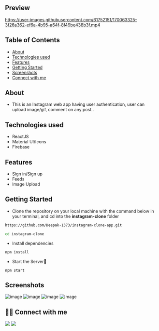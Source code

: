 ## Preview

https://user-images.githubusercontent.com/61752151/170063325-3f26a362-ef6a-4b95-a64f-8f49be438b3f.mp4


## Table of Contents

- [About](#about)
- [Technologies used](#technologies-used)
- [Features](#features)
- [Getting Started](#getting-started)
- [Screenshots](#screenshots)
- [Connect with me](#-connect-with-me)


## About
 - This is an Instagram web app having user authentication, user can upload image/gif, comment on any post..
   
## Technologies used
- ReactJS
- Material UI/Icons
- Firebase

## Features
<ul>
  <li>Sign in/Sign up</li>
  <li>Feeds</li>
  <li>Image Upload</li>
</ul>

## Getting Started

- Clone the repository on your local machine with the command below in your terminal, and cd into the **instagram-clone** folder

```sh
https://github.com/Deepak-1373/instagram-clone-app.git

cd instagram-clone
```

- Install dependencies

```sh
npm install
```

- Start the Server🚀

```
npm start
```

## Screenshots
![image](https://user-images.githubusercontent.com/61752151/170064413-5f8b1261-1910-4894-8d9a-3e8a710016e0.png)
![image](https://user-images.githubusercontent.com/61752151/170064501-72536025-6306-47e4-b313-b3286958ab58.png)
![image](https://user-images.githubusercontent.com/61752151/170064557-72bf6ea7-d1e6-4b04-a6f4-b0ac0c2ddc09.png)
![image](https://user-images.githubusercontent.com/61752151/170064678-04abda55-b6c9-4751-a41e-3f66c3239e3b.png)


## 👨‍💻 Connect with me 
<a href="https://twitter.com/dkamat001"><img src="https://img.shields.io/badge/Twitter-1DA1F2?style=for-the-badge&logo=twitter&logoColor=white"/></a>
<a href="https://linkedin.com/in/deepak-1373"><img src="https://img.shields.io/badge/LinkedIn-0077B5?style=for-the-badge&logo=linkedin&logoColor=white"/></a>





